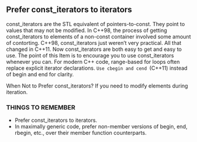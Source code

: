 ## Prefer const_iterators to iterators
const_iterators are the STL equivalent of pointers-to-const. They point to values that may not be modified. In C++98, the process of getting const_iterators to elements of a non-const container involved some amount of contorting. C++98, const_iterators just weren’t very practical. All that changed in C++11. Now const_iterators are both easy to get and easy to use. The point of this Item is to encourage you to use const_iterators whenever you can. For modern C++ code, range-based for loops often replace explicit iterator declarations. `Use cbegin and cend `(C++11) instead of begin and end for clarity. 

When Not to Prefer const_iterators?
If you need to modify elements during iteration.
### THINGS TO REMEMBER
* Prefer const_iterators to iterators.
* In maximally generic code, prefer non-member versions of begin, end, rbegin, etc., over their member function counterparts.
